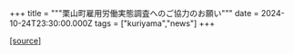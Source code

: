 +++
title = """栗山町雇用労働実態調査へのご協力のお願い"""
date = 2024-10-24T23:30:00.000Z
tags = ["kuriyama","news"]
+++


[[source]](https://www.town.kuriyama.hokkaido.jp/soshiki/51/19850.html)
